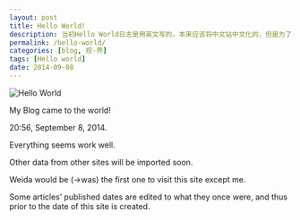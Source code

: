 ```yaml
---
layout: post
title: Hello World!
description: 当初Hello World日志是用英文写的，本来应该将中文站中文化的，但是为了纪念一下就维持原样吧。发布时间在Hello World日志之前的均为本站成立之前所写，然后移植过来的。并不是所有日志都会移植。
permalink: /hello-world/
categories: [blog, 视·界]
tags: [Hello world]
date: 2014-09-08
--- 
```


![Hello World](http://lanternd.qiniudn.com/Pic4Post/hello-world/earth2.jpg)

My Blog came to the world!

20:56, September 8, 2014.

Everything seems work well.

Other data from other sites will be imported soon.

Weida would be (->was) the first one to visit this site except me.

Some articles’ published dates are edited to what they once were, and thus prior to the date of this site is created.

